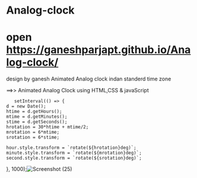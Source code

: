 # Analog-clock
# open https://ganeshparjapt.github.io/Analog-clock/
design by ganesh Animated Analog clock indan standerd time zone 

==>> Animated Analog Clock using HTML,CSS & javaScript

       setInterval(() => {
    d = new Date();
    htime = d.getHours();
    mtime = d.getMinutes();
    stime = d.getSeconds();
    hrotation = 30*htime + mtime/2;
    mrotation = 6*mtime;
    srotation = 6*stime;

    hour.style.transform = `rotate(${hrotation}deg)`;
    minute.style.transform = `rotate(${mrotation}deg)`;
    second.style.transform = `rotate(${srotation}deg)`;
}, 1000);![Screenshot (25)](https://user-images.githubusercontent.com/112177003/214372112-45d0ea87-4083-4ed8-9346-fa2a662c50bf.png)

